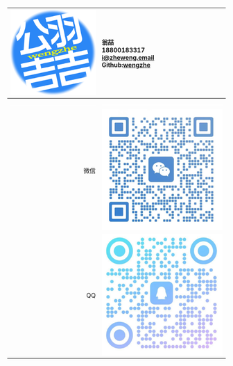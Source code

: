 | ![](公羽吉吉.png) | 翁喆<br>18800183317<br>[i@zheweng.email](mailto:i@zheweng.email)<br>Github:[wengzhe](https://github.com/wengzhe) |
| ----------------: | :---------------- |
| ![](empty.png)    | ![](empty.png)    |
| 微信              | ![](微信.jpg)     |
| QQ                | ![](QQ.jpg)     |
